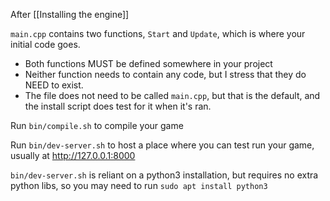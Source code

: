 After [[Installing the engine]]

`main.cpp` contains two functions, `Start` and `Update`, which is where your initial code goes.
- Both functions MUST be defined somewhere in your project
- Neither function needs to contain any code, but I stress that they do NEED to exist.
- The file does not need to be called `main.cpp`, but that is the default, and the install script does test for it when it's ran.

Run `bin/compile.sh` to compile your game

Run `bin/dev-server.sh` to host a place where you can test run your game, usually at http://127.0.0.1:8000

`bin/dev-server.sh` is reliant on a python3 installation, but requires no extra python libs, so you may need to run `sudo apt install python3`
